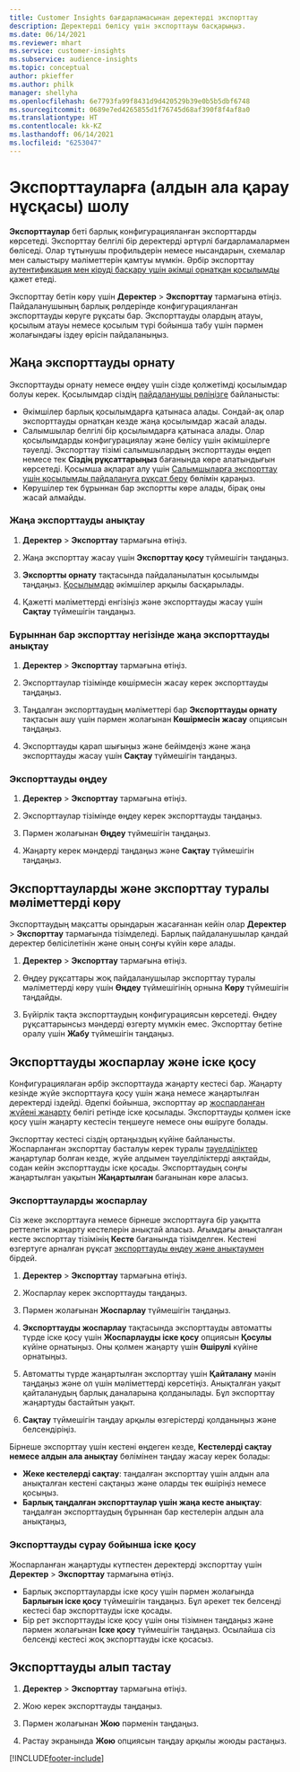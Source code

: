 ```yaml
---
title: Customer Insights бағдарламасынан деректерді экспорттау
description: Деректерді бөлісу үшін экспорттауы басқарыңыз.
ms.date: 06/14/2021
ms.reviewer: mhart
ms.service: customer-insights
ms.subservice: audience-insights
ms.topic: conceptual
author: pkieffer
ms.author: philk
manager: shellyha
ms.openlocfilehash: 6e7793fa99f8431d9d420529b39e0b5b5dbf6748
ms.sourcegitcommit: 0689e7ed4265855d1f76745d68af390f8f4af8a0
ms.translationtype: HT
ms.contentlocale: kk-KZ
ms.lasthandoff: 06/14/2021
ms.locfileid: "6253047"
---
```

# <a name="exports-preview-overview"></a>Экспорттауларға (алдын ала қарау нұсқасы) шолу

**Экспорттаулар** беті барлық конфигурацияланған экспорттарды көрсетеді. Экспорттау белгілі бір деректерді әртүрлі бағдарламалармен бөліседі. Олар тұтынушы профильдерін немесе нысандарын, схемалар мен салыстыру мәліметтерін қамтуы мүмкін. Әрбір экспорттау [аутентификация мен кіруді басқару үшін әкімші орнатқан қосылымды](connections.md) қажет етеді.

Экспорттау бетін көру үшін **Деректер** > **Экспорттау** тармағына өтіңіз. Пайдаланушының барлық рөлдерінде конфигурацияланған экспорттауды көруге рұқсаты бар. Экспорттауды олардың атауы, қосылым атауы немесе қосылым түрі бойынша табу үшін пәрмен жолағындағы іздеу өрісін пайдаланыңыз.

## <a name="set-up-a-new-export"></a>Жаңа экспорттауды орнату

Экспорттауды орнату немесе өңдеу үшін сізде қолжетімді қосылымдар болуы керек. Қосылымдар сіздің [пайдаланушы рөліңізге](permissions.md) байланысты:
- Әкімшілер барлық қосылымдарға қатынаса алады. Сондай-ақ олар экспорттауды орнатқан кезде жаңа қосылымдар жасай алады.
- Салымшылар белгілі бір қосылымдарға қатынаса алады. Олар қосылымдарды конфигурациялау және бөлісу үшін әкімшілерге тәуелді. Экспорттау тізімі салымшылардың экспорттауды өңдеп немесе тек **Сіздің рұқсаттарыңыз** бағанында көре алатындығын көрсетеді. Қосымша ақпарат алу үшін [Салымшыларға экспорттау үшін қосылымды пайдалануға рұқсат беру](connections.md#allow-contributors-to-use-a-connection-for-exports) бөлімін қараңыз.
- Көрушілер тек бұрыннан бар экспортты көре алады, бірақ оны жасай алмайды.

### <a name="define-a-new-export"></a>Жаңа экспорттауды анықтау

1. **Деректер** > **Экспорттау** тармағына өтіңіз.

1. Жаңа экспорттау жасау үшін **Экспорттау қосу** түймешігін таңдаңыз.

1. **Экспортты орнату** тақтасында пайдаланылатын қосылымды таңдаңыз. [Қосылымдар](connections.md) әкімшілер арқылы басқарылады. 

1. Қажетті мәліметтерді енгізіңіз және экспорттауды жасау үшін **Сақтау** түймешігін таңдаңыз.

### <a name="define-a-new-export-based-on-an-existing-export"></a>Бұрыннан бар экспорттау негізінде жаңа экспорттауды анықтау

1. **Деректер** > **Экспорттау** тармағына өтіңіз.

1. Экспорттаулар тізімінде көшірмесін жасау керек экспорттауды таңдаңыз.

1. Таңдалған экспорттаудың мәліметтері бар **Экспорттауды орнату** тақтасын ашу үшін пәрмен жолағынан **Көшірмесін жасау** опциясын таңдаңыз.

1. Экспорттауды қарап шығыңыз және бейімдеңіз және жаңа экспорттауды жасау үшін **Сақтау** түймешігін таңдаңыз.

### <a name="edit-an-export"></a>Экспорттауды өңдеу

1. **Деректер** > **Экспорттау** тармағына өтіңіз.

1. Экспорттаулар тізімінде өңдеу керек экспорттауды таңдаңыз.

1. Пәрмен жолағынан **Өңдеу** түймешігін таңдаңыз.

1. Жаңарту керек мәндерді таңдаңыз және **Сақтау** түймешігін таңдаңыз.

## <a name="view-exports-and-export-details"></a>Экспорттауларды және экспорттау туралы мәліметтерді көру

Экспорттаудың мақсатты орындарын жасағаннан кейін олар **Деректер** > **Экспорттау** тармағында тізімделеді. Барлық пайдаланушылар қандай деректер бөлісілетінін және оның соңғы күйін көре алады.

1. **Деректер** > **Экспорттау** тармағына өтіңіз.

1. Өңдеу рұқсаттары жоқ пайдаланушылар экспорттау туралы мәліметтерді көру үшін **Өңдеу** түймешігінің орнына **Көру** түймешігін таңдайды.

1. Бүйірлік тақта экспорттаудың конфигурациясын көрсетеді. Өңдеу рұқсаттарынсыз мәндерді өзгерту мүмкін емес. Экспорттау бетіне оралу үшін **Жабу** түймешігін таңдаңыз.

## <a name="schedule-and-run-exports"></a>Экспорттауды жоспарлау және іске қосу

Конфигурациялаған әрбір экспорттауда жаңарту кестесі бар. Жаңарту кезінде жүйе экспорттауға қосу үшін жаңа немесе жаңартылған деректерді іздейді. Әдепкі бойынша, экспорттау әр [жоспарланған жүйені жаңарту](system.md#schedule-tab) бөлігі ретінде іске қосылады. Экспорттауды қолмен іске қосу үшін жаңарту кестесін теңшеуге немесе оны өшіруге болады.

Экспорттау кестесі сіздің ортаңыздың күйіне байланысты. Жоспарланған экспорттау басталуы керек туралы [тәуелділіктер](system.md#refresh-policies) жаңартулар болған кезде, жүйе алдымен тәуелділіктерді аяқтайды, содан кейін экспорттауды іске қосады. Экспорттаудың соңғы жаңартылған уақытын **Жаңартылған** бағанынан көре аласыз.

### <a name="schedule-exports"></a>Экспорттауларды жоспарлау

Сіз жеке экспорттауға немесе бірнеше экспорттауға бір уақытта реттелетін жаңарту кестелерін анықтай аласыз. Ағымдағы анықталған кесте экспорттау тізімінің **Кесте** бағанында тізімделген. Кестені өзгертуге арналған рұқсат [экспорттауды өңдеу және анықтаумен](export-destinations.md#set-up-a-new-export) бірдей. 

1. **Деректер** > **Экспорттау** тармағына өтіңіз.

1. Жоспарлау керек экспорттауды таңдаңыз.

1. Пәрмен жолағынан **Жоспарлау** түймешігін таңдаңыз.

1. **Экспорттауды жоспарлау** тақтасында экспорттауды автоматты түрде іске қосу үшін **Жоспарлауды іске қосу** опциясын **Қосулы** күйіне орнатыңыз. Оны қолмен жаңарту үшін **Өшірулі** күйіне орнатыңыз.

1. Автоматты түрде жаңартылған экспорттау үшін **Қайталану** мәнін таңдаңыз және ол үшін мәліметтерді көрсетіңіз. Анықталған уақыт қайталанудың барлық даналарына қолданылады. Бұл экспорттау жаңартуды бастайтын уақыт.

1. **Сақтау** түймешігін таңдау арқылы өзгерістерді қолданыңыз және белсендіріңіз.

Бірнеше экспорттау үшін кестені өңдеген кезде, **Кестелерді сақтау немесе алдын ала анықтау** бөлімінен таңдау жасау керек болады:
- **Жеке кестелерді сақтау**: таңдалған экспорттау үшін алдын ала анықталған кестені сақтаңыз және оларды тек өшіріңіз немесе қосыңыз.
- **Барлық таңдалған экспорттаулар үшін жаңа кесте анықтау**: таңдалған экспорттаудың бұрыннан бар кестелерін алдын ала анықтаңыз,

### <a name="run-exports-on-demand"></a>Экспорттауды сұрау бойынша іске қосу

Жоспарланған жаңартуды күтпестен деректерді экспорттау үшін **Деректер** > **Экспорттау** тармағына өтіңіз.

- Барлық экспорттауларды іске қосу үшін пәрмен жолағында **Барлығын іске қосу** түймешігін таңдаңыз. Бұл әрекет тек белсенді кестесі бар экспорттауды іске қосады.
- Бір рет экспорттауды іске қосу үшін оны тізімнен таңдаңыз және пәрмен жолағынан **Іске қосу** түймешігін таңдаңыз. Осылайша сіз белсенді кестесі жоқ экспорттауды іске қосасыз. 

## <a name="remove-an-export"></a>Экспорттауды алып тастау

1. **Деректер** > **Экспорттау** тармағына өтіңіз.

1. Жою керек экспорттауды таңдаңыз.

1. Пәрмен жолағынан **Жою** пәрменін таңдаңыз.

1. Растау экранында **Жою** опциясын таңдау арқылы жоюды растаңыз.


[!INCLUDE[footer-include](../includes/footer-banner.md)]
